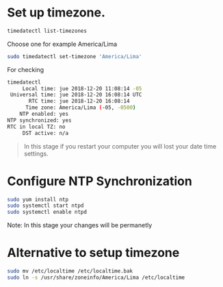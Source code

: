 <!-- TITLE: Linux/Timezone -->

# Set up timezone.

```sh
timedatectl list-timezones
```

Choose one for example America/Lima

```sh
sudo timedatectl set-timezone 'America/Lima'
```

 For checking
 
 ```sh
timedatectl 
      Local time: jue 2018-12-20 11:08:14 -05
  Universal time: jue 2018-12-20 16:08:14 UTC
        RTC time: jue 2018-12-20 16:08:14
       Time zone: America/Lima (-05, -0500)
     NTP enabled: yes
NTP synchronized: yes
 RTC in local TZ: no
      DST active: n/a
```

> In this stage if you restart your computer you will lost your date time settings.

 # Configure NTP Synchronization
 

```sh
sudo yum install ntp
sudo systemctl start ntpd
sudo systemctl enable ntpd
```

Note: In this stage your changes will be permanetly


# Alternative to setup timezone

```sh
sudo mv /etc/localtime /etc/localtime.bak
sudo ln -s /usr/share/zoneinfo/America/Lima /etc/localtime
```
